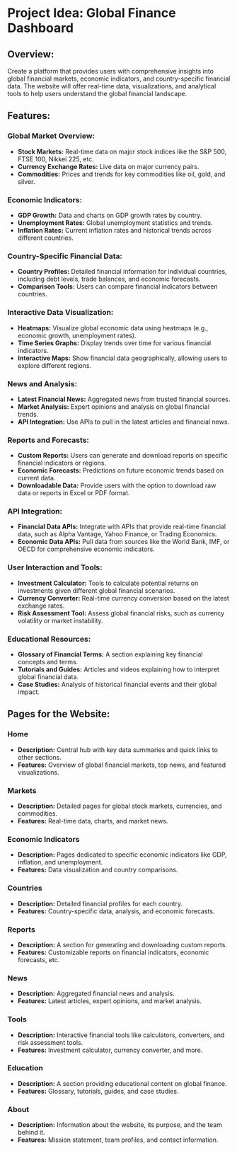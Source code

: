 # Project Idea: Global Finance Dashboard

## Overview:
Create a platform that provides users with comprehensive insights into global financial markets, economic indicators, and country-specific financial data. The website will offer real-time data, visualizations, and analytical tools to help users understand the global financial landscape.

## Features:

### Global Market Overview:

- **Stock Markets:** Real-time data on major stock indices like the S&P 500, FTSE 100, Nikkei 225, etc.
- **Currency Exchange Rates:** Live data on major currency pairs.
- **Commodities:** Prices and trends for key commodities like oil, gold, and silver.

### Economic Indicators:
- **GDP Growth:** Data and charts on GDP growth rates by country.
- **Unemployment Rates:** Global unemployment statistics and trends.
- **Inflation Rates:** Current inflation rates and historical trends across different countries.

### Country-Specific Financial Data:
- **Country Profiles:** Detailed financial information for individual countries, including debt levels, trade balances, and economic forecasts.
- **Comparison Tools:** Users can compare financial indicators between countries.

### Interactive Data Visualization:
- **Heatmaps:** Visualize global economic data using heatmaps (e.g., economic growth, unemployment rates).
- **Time Series Graphs:** Display trends over time for various financial indicators.
- **Interactive Maps:** Show financial data geographically, allowing users to explore different regions.

### News and Analysis:
- **Latest Financial News:** Aggregated news from trusted financial sources.
- **Market Analysis:** Expert opinions and analysis on global financial trends.
- **API Integration:** Use APIs to pull in the latest articles and financial news.

### Reports and Forecasts:
- **Custom Reports:** Users can generate and download reports on specific financial indicators or regions.
- **Economic Forecasts:** Predictions on future economic trends based on current data.
- **Downloadable Data:** Provide users with the option to download raw data or reports in Excel or PDF format.

### API Integration:
- **Financial Data APIs:** Integrate with APIs that provide real-time financial data, such as Alpha Vantage, Yahoo Finance, or Trading Economics.
- **Economic Data APIs:** Pull data from sources like the World Bank, IMF, or OECD for comprehensive economic indicators.

### User Interaction and Tools:
- **Investment Calculator:** Tools to calculate potential returns on investments given different global financial scenarios.
- **Currency Converter:** Real-time currency conversion based on the latest exchange rates.
- **Risk Assessment Tool:** Assess global financial risks, such as currency volatility or market instability.

### Educational Resources:
- **Glossary of Financial Terms:** A section explaining key financial concepts and terms.
- **Tutorials and Guides:** Articles and videos explaining how to interpret global financial data.
- **Case Studies:** Analysis of historical financial events and their global impact.

## Pages for the Website:

### Home
- **Description:** Central hub with key data summaries and quick links to other sections.
- **Features:** Overview of global financial markets, top news, and featured visualizations.

### Markets
- **Description:** Detailed pages for global stock markets, currencies, and commodities.
- **Features:** Real-time data, charts, and market news.

### Economic Indicators
- **Description:** Pages dedicated to specific economic indicators like GDP, inflation, and unemployment.
- **Features:** Data visualization and country comparisons.

### Countries
- **Description:** Detailed financial profiles for each country.
- **Features:** Country-specific data, analysis, and economic forecasts.

### Reports
- **Description:** A section for generating and downloading custom reports.
- **Features:** Customizable reports on financial indicators, economic forecasts, etc.

### News
- **Description:** Aggregated financial news and analysis.
- **Features:** Latest articles, expert opinions, and market analysis.

### Tools
- **Description:** Interactive financial tools like calculators, converters, and risk assessment tools.
- **Features:** Investment calculator, currency converter, and more.

### Education
- **Description:** A section providing educational content on global finance.
- **Features:** Glossary, tutorials, guides, and case studies.

### About
- **Description:** Information about the website, its purpose, and the team behind it.
- **Features:** Mission statement, team profiles, and contact information.


